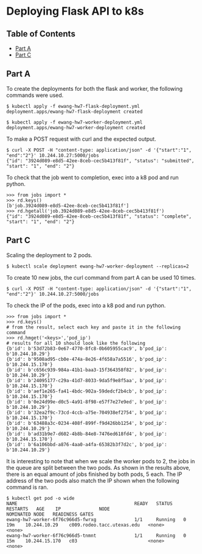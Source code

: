 # Deploying Flask API to k8s
## Table of Contents
* [Part A](#part-a)
* [Part C](#part-c)

## Part A
To create the deployments for both the flask and worker, the following commands were used.
```
$ kubectl apply -f ewang-hw7-flask-deployment.yml
deployment.apps/ewang-hw7-flask-deployment created
```
```
$ kubectl apply -f ewang-hw7-worker-deployment.yml
deployment.apps/ewang-hw7-worker-deployment created
```
To make a POST request with curl and the expected output.
```
$ curl -X POST -H "content-type: application/json" -d '{"start":"1", "end":"2"}' 10.244.10.27:5000/jobs
{"id": "3924d089-e8d5-42ee-8ceb-cec5b413f81f", "status": "submitted", "start": "1", "end": "2"}
```
To check that the job went to completion, exec into a k8 pod and run python.
```
>>> from jobs import *
>>> rd.keys()
[b'job.3924d089-e8d5-42ee-8ceb-cec5b413f81f']
>>> rd.hgetall('job.3924d089-e8d5-42ee-8ceb-cec5b413f81f')
{"id": "3924d089-e8d5-42ee-8ceb-cec5b413f81f", "status": "complete", "start": "1", "end": "2"}
```

## Part C
Scaling the deployment to 2 pods.
```
$ kubectl scale deployment ewang-hw7-worker-deployment --replicas=2
```
To create 10 new jobs, the curl command from part A can be used 10 times.
```
$ curl -X POST -H "content-type: application/json" -d '{"start":"1", "end":"2"}' 10.244.10.27:5000/jobs
```
To check the IP of the pods, exec into a k8 pod and run python.
```
>>> from jobs import *
>>> rd.keys()
# from the result, select each key and paste it in the following command
>>> rd.hmget('<keys>','pod_ip')
# results for all 10 should look like the following
{b'id': b'53d72b83-0e67-4770-8fc8-0b605955cac9', b'pod_ip': b'10.244.10.29'}
{b'id': b'9508ad95-cb0e-474a-8e26-4f658a7a5516', b'pod_ip': b'10.244.15.170'}
{b'id': b'c656c939-984a-41b1-baa3-15f364358f82', b'pod_ip': b'10.244.10.29'}
{b'id': b'24095177-c29a-41d7-8033-9da5f9e8f5aa', b'pod_ip': b'10.244.15.170'}
{b'id': b'aef1e265-fa41-4bdc-902a-59dedcf2b4cb', b'pod_ip': b'10.244.15.170'}
{b'id': b'0e24d99e-d0c5-4a91-8f98-e57f7e27e9ed', b'pod_ip': b'10.244.10.29'}
{b'id': b'32ea2f9c-73cd-4ccb-a75e-704938ef2754', b'pod_ip': b'10.244.15.170'}
{b'id': b'63488a3c-0234-408f-899f-f9d426bb1254', b'pod_ip': b'10.244.10.29'}
{b'id': b'ad31b9e7-d602-4b8b-84e8-7476ed618fd4', b'pod_ip': b'10.244.15.170'}
{b'id': b'6a106bbd-a876-4aa0-a4fa-65382b3f7d2c', b'pod_ip': b'10.244.10.29'}
```
It is interesting to note that when we scale the worker pods to 2, the jobs in the queue are split between the two pods.
As shown in the results above, there is an equal amount of jobs finished by both pods, 5 each. The IP address of the two
pods also match the IP shown when the following command is ran.
```
$ kubectl get pod -o wide
NAME                                           READY   STATUS    RESTARTS   AGE    IP              NODE                         NOMINATED NODE   READINESS GATES
ewang-hw7-worker-6f76c966d5-fwrxg              1/1     Running   0          19m    10.244.10.29    c009.rodeo.tacc.utexas.edu   <none>           <none>
ewang-hw7-worker-6f76c966d5-tnmnt              1/1     Running   0          15m    10.244.15.170   c03                          <none>           <none>
```














